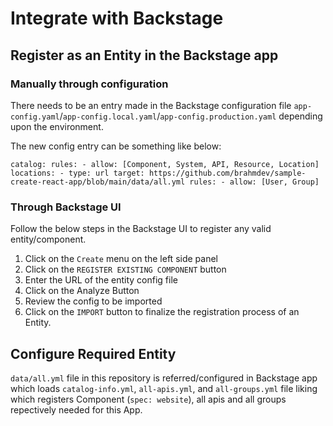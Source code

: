 # Integrate with Backstage

## Register as an Entity in the Backstage app

### Manually through configuration

There needs to be an entry made in the Backstage configuration file `app-config.yaml`/`app-config.local.yaml`/`app-config.production.yaml` depending upon the environment.

The new config entry can be something like below:

`
catalog:
  rules:
    - allow: [Component, System, API, Resource, Location]
  locations:
    - type: url
      target: https://github.com/brahmdev/sample-create-react-app/blob/main/data/all.yml
      rules:
        - allow: [User, Group]
`

### Through Backstage UI

Follow the below steps in the Backstage UI to register any valid entity/component.

1. Click on the `Create` menu on the left side panel
2. Click on the `REGISTER EXISTING COMPONENT` button
3. Enter the URL of the entity config file
4. Click on the Analyze Button
5. Review the config to be imported
6. Click on the `IMPORT` button to finalize the registration process of an Entity.


## Configure Required Entity

`data/all.yml` file in this repository is referred/configured in Backstage app which loads `catalog-info.yml`, `all-apis.yml`, and `all-groups.yml` file liking which registers Component (`spec: website`), all apis and all groups repectively needed for this App.
